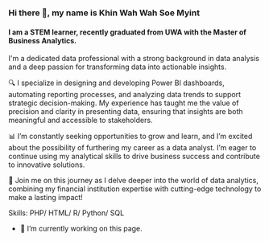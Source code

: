 ### Hi there 👋, my name is Khin Wah Wah Soe Myint
#### I am a STEM learner, recently graduated from UWA with the Master of Business Analytics. 
I'm a dedicated data professional with a strong background in data analysis and a deep passion for transforming data into actionable insights.

🔍 I specialize in designing and developing Power BI dashboards, automating reporting processes, and analyzing data trends to support strategic decision-making. My experience has taught me the value of precision and clarity in presenting data, ensuring that insights are both meaningful and accessible to stakeholders.

📊 I’m constantly seeking opportunities to grow and learn, and I’m excited about the possibility of furthering my career as a data analyst. I’m eager to continue using my analytical skills to drive business success and contribute to innovative solutions.

🚀 Join me on this journey as I delve deeper into the world of data analytics, combining my financial institution expertise with cutting-edge technology to make a lasting impact!

Skills: PHP/ HTML/ R/ Python/ SQL

- 🔭 I’m currently working on this page. 




